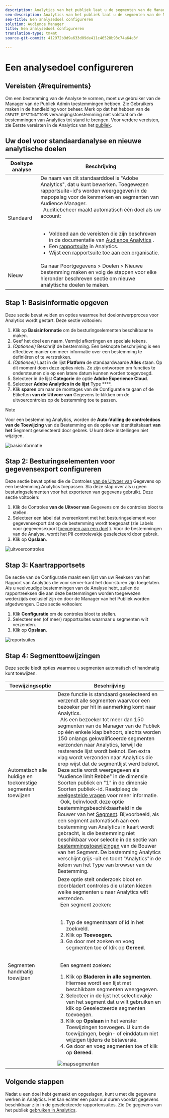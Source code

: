 ```yaml
---
description: Analytics van het publiek laat u de segmenten van de Manager van de Publiek naar Analytics verzenden. Om deze eigenschap te gebruiken, creeert u een bestemming van Analytics en kaartsegmenten aan het in de Manager van het Publiek.
seo-description: Analytics van het publiek laat u de segmenten van de Manager van de Publiek naar Analytics verzenden. Om deze eigenschap te gebruiken, creeert u een bestemming van Analytics en kaartsegmenten aan het in de Manager van het Publiek.
seo-title: Een analysedoel configureren
solution: Audience Manager
title: Een analysedoel configureren
translation-type: tm+mt
source-git-commit: 412972b9d9a633d09de411c46528b93c74a64e3f

---
```



# Een analysedoel configureren

## Vereisten {#requirements}

Om een bestemming van de Analyse te vormen, moet uw gebruiker van de Manager van de Publiek Admin toestemmingen hebben. Zie Gebruikers [](/help/using/features/administration/administration-overview.md#create-users) maken in de handleiding voor beheer. Merk op dat het hebben van de `CREATE_DESTINATIONS` vervangingstoestemming [](/help/using/features/administration/administration-overview.md#wild-card-permissions) niet volstaat om de bestemmingen van Analytics tot stand te brengen.
Voor verdere vereisten, zie Eerste vereisten in de Analytics van het [publiek](https://docs.adobe.com/content/help/en/analytics/integration/audience-analytics/mc-audiences-aam.html).

## Uw doel voor standaardanalyse en nieuwe analytische doelen

| Doeltype analyse | Beschrijving |
|---|---|
| Standaard | De naam van dit standaarddoel is &quot;Adobe Analytics&quot;, dat u kunt bewerken. Toegewezen rapportsuite-id&#39;s worden weergegeven in de mapopslag voor de kenmerken en segmenten van Audience Manager. <br>  Auditiebeheer maakt automatisch één doel als uw account: <br>  <ul><li>Voldeed aan de vereisten die zijn beschreven in de documentatie van [Audience Analytics](https://docs.adobe.com/content/help/en/analytics/integration/audience-analytics/mc-audiences-aam.html) .</li><li>Een [rapportsuite](https://docs.adobe.com/content/help/en/analytics/admin/manage-report-suites/report-suites-admin.html) in Analytics.</li><li>[Wijst een rapportsuite toe aan een organisatie](https://docs.adobe.com/content/help/en/core-services/interface/about-core-services/report-suite-mapping.html).</li></ul> |
| Nieuw | Ga naar Poortgegevens > Doelen > Nieuwe bestemming maken en volg de stappen voor elke hieronder beschreven sectie om nieuwe analytische doelen te maken. |

## Stap 1: Basisinformatie opgeven

Deze sectie bevat velden en opties waarmee het doelontwerpproces voor Analytics wordt gestart. Deze sectie voltooien:

1. Klik op **Basisinformatie** om de besturingselementen beschikbaar te maken.
2. Geef het doel een naam. Vermijd afkortingen en speciale tekens.
3. *(Optioneel)* Beschrijf de bestemming. Een beknopte beschrijving is een effectieve manier om meer informatie over een bestemming te definiëren of te verstrekken.
4. *(Optioneel)* Laat in de lijst **Platform** de standaardwaarde **Alles** staan. Op dit moment doen deze opties niets. Ze zijn ontworpen om functies te ondersteunen die op een latere datum kunnen worden toegevoegd.
5. Selecteer in de lijst **Categorie** de optie **Adobe Experience Cloud**.
6. Selecteer **Adobe Analytics in de lijst** Type ****.
7. Klik **sparen** om naar de montages van de Configuratie te gaan of de Etiketten **van de Uitvoer van** Gegevens te klikken om de uitvoercontroles op de bestemming toe te passen.

>[!NOTE]
>
>Voor een bestemming Analytics, worden de **Auto-Vulling de controledoos van de Toewijzing** van de Bestemming en de optie van identiteitskaart **van het** Segment geselecteerd door gebrek. U kunt deze instellingen niet wijzigen.

![basisinformatie](assets/basicinformation.png)

## Stap 2: Besturingselementen voor gegevensexport configureren

Deze sectie bevat opties die de Controles [van de Uitvoer van](/help/using/features/data-export-controls.md) Gegevens op een bestemming Analytics toepassen. Sla deze stap over als u geen besturingselementen voor het exporteren van gegevens gebruikt. Deze sectie voltooien:

1. Klik de Controles **van de Uitvoer van** Gegevens om de controles bloot te stellen.
1. Selecteer een label dat overeenkomt met het besturingselement voor gegevensexport dat op de bestemming wordt toegepast (zie Labels voor gegevensexport [toevoegen aan een doel](/help/using/features/destinations/add-data-export-labels.md) ). Voor de bestemmingen van de Analyse, wordt het PII controlevakje geselecteerd door gebrek.
1. Klik op **Opslaan**.

![uitvoercontroles](assets/exportControls.png)

## Stap 3: Kaartrapportsets

De sectie van de Configuratie maakt een lijst van uw Reeksen van het Rapport van Analytics die voor server-kant het door:sturen zijn toegelaten. Als u veelvoudige bestemmingen van de Analyse hebt, zullen de rapportreeksen die aan deze bestemmingen worden toegewezen wederzijds exclusief zijn en door de Manager van het Publiek worden afgedwongen. Deze sectie voltooien:

1. Klik **Configuratie** om de controles bloot te stellen.
1. Selecteer een (of meer) rapportsuites waarnaar u segmenten wilt verzenden.
1. Klik op **Opslaan**.

![reportsuites](assets/reportSuites.png)

## Stap 4: Segmenttoewijzingen

Deze sectie biedt opties waarmee u segmenten automatisch of handmatig kunt toewijzen.

| Toewijzingsoptie | Beschrijving |
|---|---|
| Automatisch alle huidige en toekomstige segmenten toewijzen | Deze functie is standaard geselecteerd en verzendt alle segmenten waarvoor een bezoeker per hit in aanmerking komt naar Analytics. <br>  Als een bezoeker tot meer dan 150 segmenten van de Manager van de Publiek op één enkele klap behoort, slechts worden 150 onlangs gekwalificeerde segmenten verzonden naar Analytics, terwijl de resterende lijst wordt beknot. Een extra vlag wordt verzonden naar Analytics die erop wijst dat de segmentlijst werd beknot. Deze actie wordt weergegeven als &quot;Audience limit Rebbe&quot; in de dimensie Soorten publiek en &quot;1&quot; in de dimensie Soorten publiek-id. Raadpleeg de [veelgestelde vragen](https://docs.adobe.com/content/help/en/analytics/integration/audience-analytics/audience-analytics-workflow/mc-audiences-faqs.html) voor meer informatie. <br>  Ook, beïnvloedt deze optie bestemmingsbeschikbaarheid in de Bouwer van het [Segment](/help/using/features/segments/segment-builder.md). Bijvoorbeeld, als een segment automatisch aan een bestemming van Analytics in kaart wordt gebracht, is die bestemming niet beschikbaar voor selectie in de sectie van [bestemmingstoewijzingen](/help/using/features/segments/segment-builder.md#segment-builder-controls-destinations) van de Bouwer van het Segment. De bestemming Analytics verschijnt grijs-uit en toont &quot;Analytics&quot;in de kolom van het Type van browser van de Bestemming. |
| Segmenten handmatig toewijzen | Deze optie stelt onderzoek bloot en doorbladert controles die u laten kiezen welke segmenten u naar Analytics wilt verzenden. <br>  Een segment zoeken: <br>  <ol><li>Typ de segmentnaam of id in het zoekveld.</li><li>Klik op <b>Toevoegen.</b></li><li>Ga door met zoeken en voeg segmenten toe of klik op <b>Gereed</b>.</li></ol><br>  Een segment zoeken: <ol><li>Klik op <b>Bladeren in alle segmenten</b>. Hiermee wordt een lijst met beschikbare segmenten weergegeven.</li><li>Selecteer in de lijst het selectievakje van het segment dat u wilt gebruiken en klik op Geselecteerde segmenten <b></b>toevoegen.</li><li>Klik op <b>Opslaan</b> in het venster Toewijzingen toevoegen. U kunt de toewijzingen, begin- of einddatum niet wijzigen tijdens de bètaversie.</li><li>Ga door en voeg segmenten toe of klik op <b>Gereed</b>.</li></ol> ![mapsegmenten](assets/mapSegments.png) |

## Volgende stappen

Nadat u een doel hebt gemaakt en opgeslagen, kunt u met die gegevens werken in Analytics. Het kan echter een paar uur duren voordat gegevens beschikbaar zijn in de geselecteerde rapportensuites. Zie De gegevens van het publiek [gebruiken in Analytics](https://docs.adobe.com/content/help/en/analytics/integration/audience-analytics/audience-analytics-workflow/use-audience-data-analytics.html).
